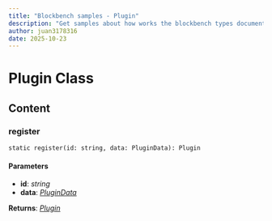 ```yaml
---
title: "Blockbench samples - Plugin"
description: "Get samples about how works the blockbench types documentation"
author: juan3178316
date: 2025-10-23
---
```


# Plugin Class

## Content

### register

`static register(id: string, data: PluginData): Plugin`

#### Parameters

+ **id**: _string_
+ **data**: _[PluginData](../interfaces/plugin-data.md)_

**Returns**: _[Plugin]()_